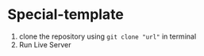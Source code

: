 # Special-template

1. clone the repository using `git clone "url"` in terminal
2. Run Live Server 
